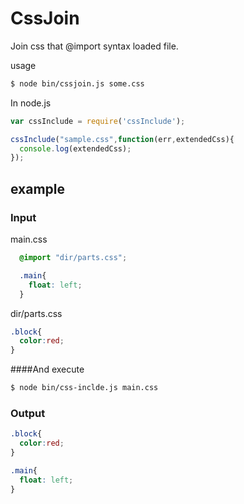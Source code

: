 CssJoin
====
Join css that @import syntax loaded file.

<!--
instal
```
npm install css-include
```
-->
usage
```sh
$ node bin/cssjoin.js some.css
```

In node.js
```javascript
var cssInclude = require('cssInclude');

cssInclude("sample.css",function(err,extendedCss){
  console.log(extendedCss);
});

```

example
------
### Input
main.css
```css
  @import "dir/parts.css";

  .main{
    float: left;
  }
```
dir/parts.css
```css
.block{
  color:red;
}
```

####And execute
```sh
$ node bin/css-inclde.js main.css
```
### Output
```css
.block{
  color:red;
}

.main{
  float: left;
}
```
